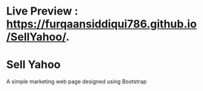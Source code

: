 # Live Preview :  https://furqaansiddiqui786.github.io/SellYahoo/.
# Sell Yahoo
A simple marketing web page designed using Bootstrap
